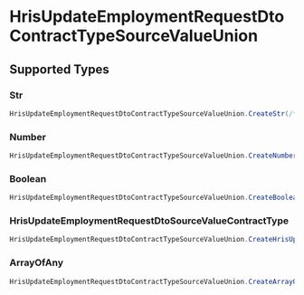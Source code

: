 # HrisUpdateEmploymentRequestDtoContractTypeSourceValueUnion


## Supported Types

### Str

```csharp
HrisUpdateEmploymentRequestDtoContractTypeSourceValueUnion.CreateStr(/* values here */);
```

### Number

```csharp
HrisUpdateEmploymentRequestDtoContractTypeSourceValueUnion.CreateNumber(/* values here */);
```

### Boolean

```csharp
HrisUpdateEmploymentRequestDtoContractTypeSourceValueUnion.CreateBoolean(/* values here */);
```

### HrisUpdateEmploymentRequestDtoSourceValueContractType

```csharp
HrisUpdateEmploymentRequestDtoContractTypeSourceValueUnion.CreateHrisUpdateEmploymentRequestDtoSourceValueContractType(/* values here */);
```

### ArrayOfAny

```csharp
HrisUpdateEmploymentRequestDtoContractTypeSourceValueUnion.CreateArrayOfAny(/* values here */);
```
